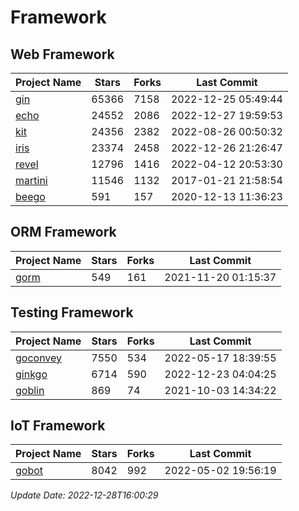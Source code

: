 # Framework

## Web Framework
| Project Name | Stars | Forks | Last Commit |
| ------------ | ----- | ----- | ----------- |
| [gin](https://github.com/gin-gonic/gin) | 65366 | 7158 | 2022-12-25 05:49:44 |
| [echo](https://github.com/labstack/echo) | 24552 | 2086 | 2022-12-27 19:59:53 |
| [kit](https://github.com/go-kit/kit) | 24356 | 2382 | 2022-08-26 00:50:32 |
| [iris](https://github.com/kataras/iris) | 23374 | 2458 | 2022-12-26 21:26:47 |
| [revel](https://github.com/revel/revel) | 12796 | 1416 | 2022-04-12 20:53:30 |
| [martini](https://github.com/go-martini/martini) | 11546 | 1132 | 2017-01-21 21:58:54 |
| [beego](https://github.com/astaxie/beego) | 591 | 157 | 2020-12-13 11:36:23 |

## ORM Framework
| Project Name | Stars | Forks | Last Commit |
| ------------ | ----- | ----- | ----------- |
| [gorm](https://github.com/jinzhu/gorm) | 549 | 161 | 2021-11-20 01:15:37 |

## Testing Framework
| Project Name | Stars | Forks | Last Commit |
| ------------ | ----- | ----- | ----------- |
| [goconvey](https://github.com/smartystreets/goconvey) | 7550 | 534 | 2022-05-17 18:39:55 |
| [ginkgo](https://github.com/onsi/ginkgo) | 6714 | 590 | 2022-12-23 04:04:25 |
| [goblin](https://github.com/franela/goblin) | 869 | 74 | 2021-10-03 14:34:22 |

## IoT Framework
| Project Name | Stars | Forks | Last Commit |
| ------------ | ----- | ----- | ----------- |
| [gobot](https://github.com/hybridgroup/gobot) | 8042 | 992 | 2022-05-02 19:56:19 |

*Update Date: 2022-12-28T16:00:29*